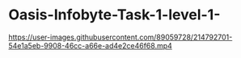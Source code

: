 # Oasis-Infobyte-Task-1-level-1-




https://user-images.githubusercontent.com/89059728/214792701-54e1a5eb-9908-46cc-a66e-ad4e2ce46f68.mp4

